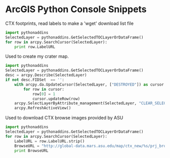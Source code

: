ArcGIS Python Console Snippets
===========

CTX footprints, read labels to make a 'wget' download list file
```python
import pythonaddins
SelectedLayer = pythonaddins.GetSelectedTOCLayerOrDataFrame()
for row in arcpy.SearchCursor(SelectedLayer):
    print row.LabelURL
```

Used to create my crater map.
```python
import pythonaddins
SelectedLayer = pythonaddins.GetSelectedTOCLayerOrDataFrame()
desc = arcpy.Describe(SelectedLayer)
if not desc.FIDSet  == '':
    with arcpy.da.UpdateCursor(SelectedLayer, ["DESTROYED"]) as cursor:
        for row in cursor:
            row[0] = 1
            cursor.updateRow(row)
    arcpy.SelectLayerByAttribute_management(SelectedLayer, "CLEAR_SELECTION")
    arcpy.RefreshActiveView()
```

Used to download CTX browse images provided by ASU
```python
import pythonaddins
SelectedLayer = pythonaddins.GetSelectedTOCLayerOrDataFrame()
for row in arcpy.SearchCursor(SelectedLayer):
    LabelURL = row.LabelURL.strip()
    BrowseURL = "http://global-data.mars.asu.edu/map/ctx_new/%s/prj_browse/%s.jpg" % (LabelURL[73:82],LabelURL[88:-4])
    print BrowseURL
```
